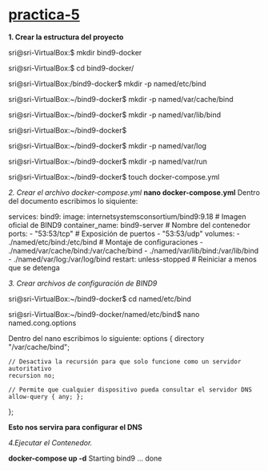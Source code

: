 # [practica-5](https://github.com/leo-dds/practica-5.git)
__1. Crear la estructura del proyecto__

sri@sri-VirtualBox:$ mkdir bind9-docker

sri@sri-VirtualBox:$ cd bind9-docker/

sri@sri-VirtualBox:/bind9-docker$ mkdir -p named/etc/bind

sri@sri-VirtualBox:~/bind9-docker$ mkdir -p named/var/cache/bind

sri@sri-VirtualBox:~/bind9-docker$ mkdir -p named/var/lib/bind

sri@sri-VirtualBox:~/bind9-docker$ 

sri@sri-VirtualBox:~/bind9-docker$ mkdir -p named/var/log

sri@sri-VirtualBox:~/bind9-docker$ mkdir -p named/var/run

sri@sri-VirtualBox:~/bind9-docker$ touch docker-compose.yml

_2. Crear el archivo docker-compose.yml_
**nano docker-compose.yml**
Dentro del documento escribimos lo siquiente:
 
services:
  bind9:
    image: internetsystemsconsortium/bind9:9.18  # Imagen oficial de BIND9
    container_name: bind9-server                # Nombre del contenedor
    ports:
      - "53:53/tcp"                             # Exposición de puertos
      - "53:53/udp"
    volumes:
      - ./named/etc/bind:/etc/bind              # Montaje de configuraciones
      - ./named/var/cache/bind:/var/cache/bind
      - ./named/var/lib/bind:/var/lib/bind
      - ./named/var/log:/var/log/bind
    restart: unless-stopped                     # Reiniciar a menos que se detenga

_3. Crear archivos de configuración de BIND9_

sri@sri-VirtualBox:~/bind9-docker$ cd named/etc/bind 

sri@sri-VirtualBox:~/bind9-docker/named/etc/bind$ nano named.cong.options

Dentro del nano escribimos lo siguiente:
options {
    directory "/var/cache/bind";

    // Desactiva la recursión para que solo funcione como un servidor autoritativo
    recursion no;

    // Permite que cualquier dispositivo pueda consultar el servidor DNS
    allow-query { any; };
};

**Esto nos servira para configurar el DNS**


_4.Ejecutar el Contenedor._

**docker-compose up -d**
Starting bind9 ... done

